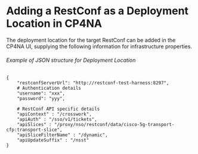 # Adding a RestConf as a Deployment Location in CP4NA

The deployment location for the target RestConf can be added in the CP4NA UI, supplying the following information for infrastructure properties.

###### Example of JSON structure for Deployment Location
```jsonc
{
    "restconfServerUrl": "http://restconf-test-harness:8297",
    # Authentication details
    "username": "xxx",
    "password": "yyy",
    
    # RestConf API specific details 
    "apiContext" : "/crosswork",
    "apiAuth" : "/sso/v1/tickets",
    "apiSlices" : "/proxy/nso/restconf/data/cisco-5g-transport-cfp:transport-slice",
    "apiSliceFilterName" : "/dynamic",
    "apiUpdateSuffix" : "/nsst"
}
```